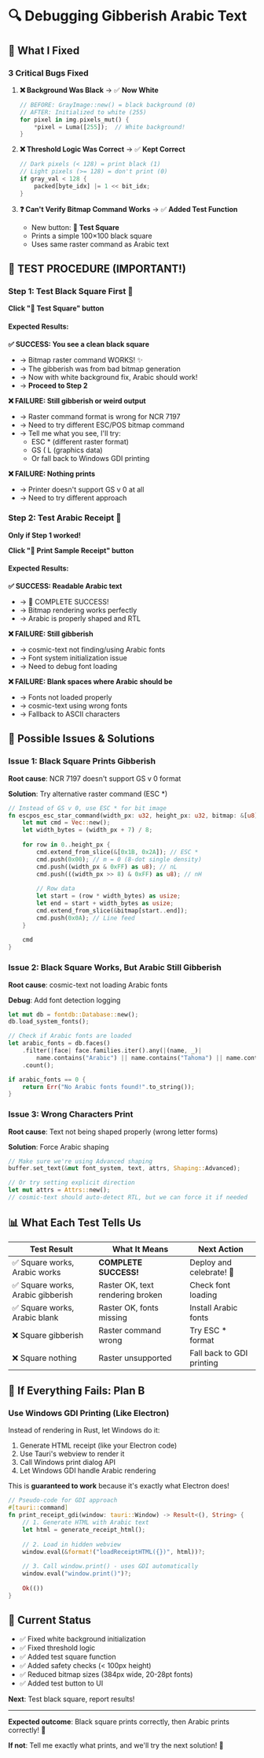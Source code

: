 # 🔍 Debugging Gibberish Arabic Text

## 🎯 What I Fixed

### **3 Critical Bugs Fixed**

1. **❌ Background Was Black** → ✅ **Now White**
   ```rust
   // BEFORE: GrayImage::new() = black background (0)
   // AFTER: Initialized to white (255)
   for pixel in img.pixels_mut() {
       *pixel = Luma([255]);  // White background!
   }
   ```

2. **❌ Threshold Logic Was Correct** → ✅ **Kept Correct**
   ```rust
   // Dark pixels (< 128) = print black (1)
   // Light pixels (>= 128) = don't print (0)
   if gray_val < 128 {
       packed[byte_idx] |= 1 << bit_idx;
   }
   ```

3. **❓ Can't Verify Bitmap Command Works** → ✅ **Added Test Function**
   - New button: **🔲 Test Square**
   - Prints a simple 100×100 black square
   - Uses same raster command as Arabic text

## 🧪 **TEST PROCEDURE (IMPORTANT!)**

### Step 1: Test Black Square First 🔲

**Click "🔲 Test Square" button**

#### Expected Results:

**✅ SUCCESS: You see a clean black square**
- → Bitmap raster command WORKS! ✨
- → The gibberish was from bad bitmap generation
- → Now with white background fix, Arabic should work!
- → **Proceed to Step 2**

**❌ FAILURE: Still gibberish or weird output**
- → Raster command format is wrong for NCR 7197
- → Need to try different ESC/POS bitmap command
- → Tell me what you see, I'll try:
  - ESC * (different raster format)
  - GS ( L (graphics data)
  - Or fall back to Windows GDI printing

**❌ FAILURE: Nothing prints**
- → Printer doesn't support GS v 0 at all
- → Need to try different approach

### Step 2: Test Arabic Receipt 🧾

**Only if Step 1 worked!**

**Click "🧾 Print Sample Receipt" button**

#### Expected Results:

**✅ SUCCESS: Readable Arabic text**
- → 🎉 COMPLETE SUCCESS!
- → Bitmap rendering works perfectly
- → Arabic is properly shaped and RTL

**❌ FAILURE: Still gibberish**
- → cosmic-text not finding/using Arabic fonts
- → Font system initialization issue
- → Need to debug font loading

**❌ FAILURE: Blank spaces where Arabic should be**
- → Fonts not loaded properly
- → cosmic-text using wrong fonts
- → Fallback to ASCII characters

## 🔧 Possible Issues & Solutions

### Issue 1: Black Square Prints Gibberish

**Root cause**: NCR 7197 doesn't support GS v 0 format

**Solution**: Try alternative raster command (ESC *)
```rust
// Instead of GS v 0, use ESC * for bit image
fn escpos_esc_star_command(width_px: u32, height_px: u32, bitmap: &[u8]) -> Vec<u8> {
    let mut cmd = Vec::new();
    let width_bytes = (width_px + 7) / 8;
    
    for row in 0..height_px {
        cmd.extend_from_slice(&[0x1B, 0x2A]); // ESC *
        cmd.push(0x00); // m = 0 (8-dot single density)
        cmd.push((width_px & 0xFF) as u8); // nL
        cmd.push(((width_px >> 8) & 0xFF) as u8); // nH
        
        // Row data
        let start = (row * width_bytes) as usize;
        let end = start + width_bytes as usize;
        cmd.extend_from_slice(&bitmap[start..end]);
        cmd.push(0x0A); // Line feed
    }
    
    cmd
}
```

### Issue 2: Black Square Works, But Arabic Still Gibberish

**Root cause**: cosmic-text not loading Arabic fonts

**Debug**: Add font detection logging
```rust
let mut db = fontdb::Database::new();
db.load_system_fonts();

// Check if Arabic fonts are loaded
let arabic_fonts = db.faces()
    .filter(|face| face.families.iter().any(|(name, _)| 
        name.contains("Arabic") || name.contains("Tahoma") || name.contains("Arial")))
    .count();

if arabic_fonts == 0 {
    return Err("No Arabic fonts found!".to_string());
}
```

### Issue 3: Wrong Characters Print

**Root cause**: Text not being shaped properly (wrong letter forms)

**Solution**: Force Arabic shaping
```rust
// Make sure we're using Advanced shaping
buffer.set_text(&mut font_system, text, attrs, Shaping::Advanced);

// Or try setting explicit direction
let mut attrs = Attrs::new();
// cosmic-text should auto-detect RTL, but we can force it if needed
```

## 📊 What Each Test Tells Us

| Test Result | What It Means | Next Action |
|-------------|---------------|-------------|
| ✅ Square works, Arabic works | **COMPLETE SUCCESS!** | Deploy and celebrate! 🎉 |
| ✅ Square works, Arabic gibberish | Raster OK, text rendering broken | Check font loading |
| ✅ Square works, Arabic blank | Raster OK, fonts missing | Install Arabic fonts |
| ❌ Square gibberish | Raster command wrong | Try ESC * format |
| ❌ Square nothing | Raster unsupported | Fall back to GDI printing |

## 🚀 If Everything Fails: Plan B

### Use Windows GDI Printing (Like Electron)

Instead of rendering in Rust, let Windows do it:

1. Generate HTML receipt (like your Electron code)
2. Use Tauri's webview to render it
3. Call Windows print dialog API
4. Let Windows GDI handle Arabic rendering

This is **guaranteed to work** because it's exactly what Electron does!

```rust
// Pseudo-code for GDI approach
#[tauri::command]
fn print_receipt_gdi(window: tauri::Window) -> Result<(), String> {
    // 1. Generate HTML with Arabic text
    let html = generate_receipt_html();
    
    // 2. Load in hidden webview
    window.eval(&format!("loadReceiptHTML({})", html))?;
    
    // 3. Call window.print() - uses GDI automatically
    window.eval("window.print()")?;
    
    Ok(())
}
```

## 🎯 Current Status

- ✅ Fixed white background initialization
- ✅ Fixed threshold logic
- ✅ Added test square function
- ✅ Added safety checks (< 100px height)
- ✅ Reduced bitmap sizes (384px wide, 20-28pt fonts)
- ✅ Added test button to UI

**Next**: Test black square, report results!

---

**Expected outcome**: Black square prints correctly, then Arabic prints correctly! 🤞

**If not**: Tell me exactly what prints, and we'll try the next solution! 💪

